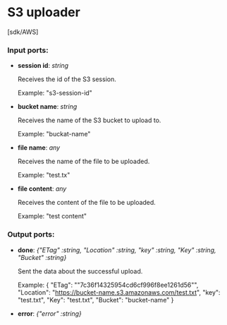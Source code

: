 # S3 uploader

[sdk/AWS]

### Input ports:

* __session id__: _string_

    Receives the id of the S3 session.
    
    Example: 
    "s3-session-id"



* __bucket name__: _string_

    Receives the name of the S3 bucket to upload to.
    
    Example: 
    "buckat-name"



* __file name__: _any_

    Receives the name of the file  to be uploaded.
    
    Example: 
    "test.tx"



* __file content__: _any_

    Receives the content of the file  to be uploaded.
    
    Example: 
    "test content"



### Output ports:

* __done__: _{"ETag" :string, "Location" :string, "key" :string, "Key" :string, "Bucket" :string}_

    Sent the data about the successful upload.
    
    Example:
    {
      "ETag": "\"7c36f14325954cd6cf996f8ee1261d56\"",
      "Location": "https://bucket-name.s3.amazonaws.com/test.txt",
      "key": "test.txt",
      "Key": "test.txt",
      "Bucket": "bucket-name"
    } 



* __error__: _{"error" :string}_



